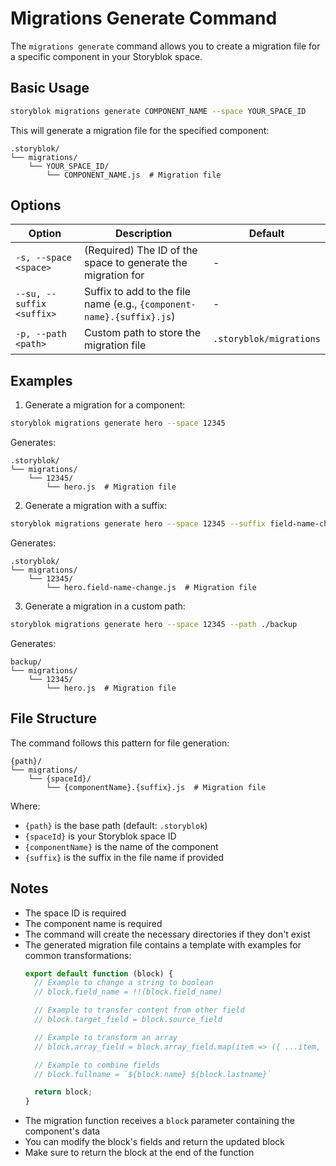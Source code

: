 # Migrations Generate Command

The `migrations generate` command allows you to create a migration file for a specific component in your Storyblok space.

## Basic Usage

```bash
storyblok migrations generate COMPONENT_NAME --space YOUR_SPACE_ID
```

This will generate a migration file for the specified component:
```
.storyblok/
└── migrations/
    └── YOUR_SPACE_ID/
        └── COMPONENT_NAME.js  # Migration file
```

## Options

| Option | Description | Default |
|--------|-------------|---------|
| `-s, --space <space>` | (Required) The ID of the space to generate the migration for | - |
| `--su, --suffix <suffix>` | Suffix to add to the file name (e.g., `{component-name}.{suffix}.js`) | - |
| `-p, --path <path>` | Custom path to store the migration file | `.storyblok/migrations` |

## Examples

1. Generate a migration for a component:
```bash
storyblok migrations generate hero --space 12345
```
Generates:
```
.storyblok/
└── migrations/
    └── 12345/
        └── hero.js  # Migration file
```

2. Generate a migration with a suffix:
```bash
storyblok migrations generate hero --space 12345 --suffix field-name-change
```
Generates:
```
.storyblok/
└── migrations/
    └── 12345/
        └── hero.field-name-change.js  # Migration file
```

3. Generate a migration in a custom path:
```bash
storyblok migrations generate hero --space 12345 --path ./backup
```
Generates:
```
backup/
└── migrations/
    └── 12345/
        └── hero.js  # Migration file
```

## File Structure

The command follows this pattern for file generation:
```
{path}/
└── migrations/
    └── {spaceId}/
        └── {componentName}.{suffix}.js  # Migration file
```

Where:
- `{path}` is the base path (default: `.storyblok`)
- `{spaceId}` is your Storyblok space ID
- `{componentName}` is the name of the component
- `{suffix}` is the suffix in the file name if provided

## Notes

- The space ID is required
- The component name is required
- The command will create the necessary directories if they don't exist
- The generated migration file contains a template with examples for common transformations:
  ```js
  export default function (block) {
    // Example to change a string to boolean
    // block.field_name = !!(block.field_name)

    // Example to transfer content from other field
    // block.target_field = block.source_field

    // Example to transform an array
    // block.array_field = block.array_field.map(item => ({ ...item, new_prop: 'value' }))

    // Example to combine fields
    // block.fullname = `${block.name} ${block.lastname}`

    return block;
  }
  ```
- The migration function receives a `block` parameter containing the component's data
- You can modify the block's fields and return the updated block
- Make sure to return the block at the end of the function

